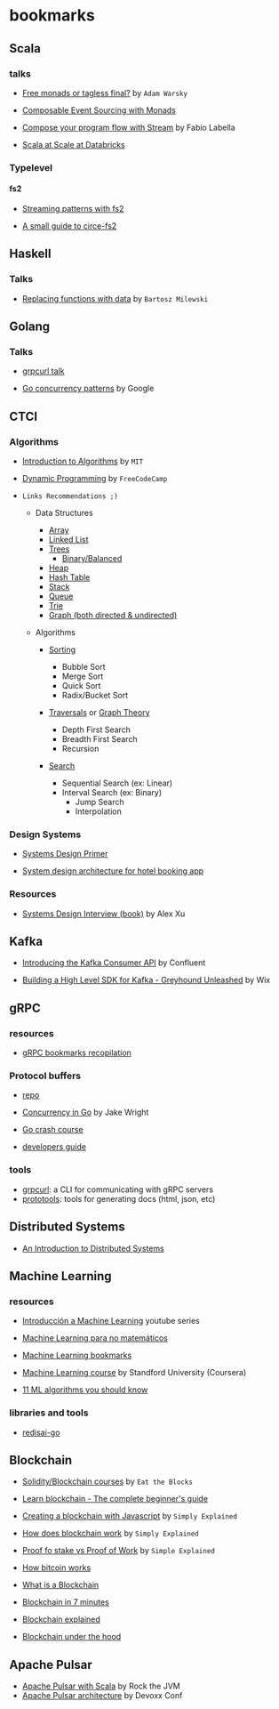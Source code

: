 # bookmarks

## Scala

### talks

- [Free monads or tagless final?](https://www.youtube.com/watch?v=IhVdU4Xiz2U&ab_channel=ScalaIOFR) by `Adam Warsky`

- [Composable Event Sourcing with Monads](https://www.youtube.com/watch?v=kDkRRkkVlxQ&ab_channel=ErlangSolutions)

- [Compose your program flow with Stream](https://www.youtube.com/watch?v=x3GLwl1FxcA&t=189s&ab_channel=Klarna) by Fabio Labella

- [Scala at Scale at Databricks](https://www.youtube.com/watch?app=desktop&v=UiN6yZPAYww&ab_channel=ScalaCon)

### Typelevel

#### fs2

- [Streaming patterns with fs2](http://www.beyondthelines.net/programming/streaming-patterns-with-fs2/)

- [A small guide to circe-fs2](https://benfradet.github.io/blog/2017/07/29/a-small-guide-to-circe-fs2)

## Haskell

### Talks

- [Replacing functions with data](https://www.youtube.com/watch?v=wppzFzzD4b8&ab_channel=Konfy) by `Bartosz Milewski `

## Golang

### Talks

- [grpcurl talk](https://www.youtube.com/watch?v=dDr-8kbMnaw&ab_channel=GopherAcademy)

- [Go concurrency patterns](https://www.youtube.com/watch?v=f6kdp27TYZs&ab_channel=GoogleDevelopers) by Google

## CTCI

### Algorithms

- [Introduction to Algorithms](https://www.youtube.com/playlist?list=PLUl4u3cNGP61Oq3tWYp6V_F-5jb5L2iHb) by `MIT`

- [Dynamic Programming](https://www.youtube.com/watch?v=oBt53YbR9Kk&ab_channel=freeCodeCamp.org) by `FreeCodeCamp`

- `Links Recommendations ;)`

    - Data Structures

        - [Array](https://www.hackerrank.com/challenges/sparse-arrays/problem)
        - [Linked List](https://www.hackerrank.com/domains/data-structures?filters%5Bsubdomains%5D%5B%5D=linked-lists)
        - [Trees](https://www.hackerrank.com/challenges/tree-huffman-decoding/problem)
            - [Binary/Balanced](https://www.hackerrank.com/challenges/self-balancing-tree/problem)
        - [Heap](https://www.hackerrank.com/domains/data-structures?filters%5Bsubdomains%5D%5B%5D=heap)
        - [Hash Table](https://www.hackerrank.com/challenges/ctci-ransom-note/problem)
        - [Stack](https://www.hackerrank.com/domains/data-structures?filters%5Bsubdomains%5D%5B%5D=stacks)
        - [Queue](https://www.hackerrank.com/domains/data-structures?filters%5Bsubdomains%5D%5B%5D=queues)
        - [Trie](https://www.hackerrank.com/domains/data-structures?filters%5Bsubdomains%5D%5B%5D=trie)
        - [Graph (both directed & undirected)](https://www.hackerrank.com/domains/data-structures?filters%5Bsubdomains%5D%5B%5D=disjoint-set)
    
    - Algorithms

        - [Sorting](https://www.hackerrank.com/domains/algorithms?filters%5Bsubdomains%5D%5B%5D=arrays-and-sorting&filters%5Bdifficulty%5D%5B%5D=medium)

            - Bubble Sort
            - Merge Sort
            - Quick Sort
            - Radix/Bucket Sort

        - [Traversals](https://www.hackerrank.com/domains/algorithms?filters%5Bsubdomains%5D%5B%5D=recursion&filters%5Bdifficulty%5D%5B%5D=medium&filters%5Bdifficulty%5D%5B%5D=easy&filters%5Bdifficulty%5D%5B%5D=hard) or [Graph Theory](https://www.hackerrank.com/domains/algorithms?filters%5Bsubdomains%5D%5B%5D=recursion&filters%5Bsubdomains%5D%5B%5D=graph-theory&filters%5Bdifficulty%5D%5B%5D=medium&filters%5Bdifficulty%5D%5B%5D=easy&filters%5Bdifficulty%5D%5B%5D=hard)

            - Depth First Search
            - Breadth First Search
            - Recursion

        - [Search](https://www.hackerrank.com/domains/algorithms?filters%5Bdifficulty%5D%5B%5D=medium&filters%5Bdifficulty%5D%5B%5D=easy&filters%5Bdifficulty%5D%5B%5D=hard&filters%5Bsubdomains%5D%5B%5D=search)

            - Sequential Search (ex: Linear)
            - Interval Search (ex: Binary)
                - Jump Search
                - Interpolation

### Design Systems

- [Systems Design Primer](https://github.com/donnemartin/system-design-primer)

- [System design architecture for hotel booking app](https://medium.com/nerd-for-tech/system-design-architecture-for-hotel-booking-apps-like-airbnb-oyo-6efb4f4dddd7)

### Resources

- [Systems Design Interview (book)](https://www.amazon.com/System-Design-Interview-insiders-Second/dp/B08CMF2CQF) by Alex Xu

## Kafka

- [Introducing the Kafka Consumer API](https://www.confluent.io/blog/tutorial-getting-started-with-the-new-apache-kafka-0-9-consumer-client/) by Confluent

- [Building a High Level SDK for Kafka - Greyhound Unleashed](https://www.wix.engineering/post/building-a-high-level-sdk-for-kafka-greyhound-unleashed) by Wix

## gRPC

### resources

- [gRPC bookmarks recopilation](https://github.com/grpc-ecosystem/awesome-grpc#tools-test)

### Protocol buffers

- [repo](https://github.com/protocolbuffers/protobuf)

- [Concurrency in Go](https://www.youtube.com/watch?v=LvgVSSpwND8&ab_channel=JakeWright) by Jake Wright

- [Go crash course](https://www.youtube.com/watch?v=SqrbIlUwR0U&ab_channel=TraversyMedia)

- [developers guide](https://developers.google.com/protocol-buffers/docs/tutorials)

### tools

- [grpcurl](https://github.com/fullstorydev/grpcurl): a CLI for communicating with gRPC servers
- [prototools](https://github.com/sourcegraph/prototools): tools for generating docs (html, json, etc)

## Distributed Systems

- [An Introduction to Distributed Systems](https://github.com/aphyr/distsys-class/blob/master/README.markdown)

## Machine Learning

### resources

- [Introducción a Machine Learning](https://www.youtube.com/watch?v=HHqlEnoGk54&list=PLJjOveEiVE4Cbbx1dVjydfmPPpjl0pg86&ab_channel=AprendeIAconLigdiGonzalez) youtube series

- [Machine Learning para no matemáticos](https://github.com/rodrigotesone1997/Machine_Learning_para_no_Matematicos)

- [Machine Learning bookmarks](https://github.com/EthicalML/awesome-production-machine-learning)

- [Machine Learning course](https://www.coursera.org/learn/machine-learning) by Standford University (Coursera)

- [11 ML algorithms you should know](https://medium.com/codex/11-ml-algorithms-you-should-know-in-2021-8fecbd3a2a1a)

### libraries and tools

- [redisai-go](https://github.com/RedisAI/redisai-go)

## Blockchain

- [Solidity/Blockchain courses](https://eattheblocks.com/) by `Eat the Blocks`

- [Learn blockchain - The complete beginner's guide](https://www.youtube.com/watch?v=99pYGpTWcXM&ab_channel=DappUniversity)

- [Creating a blockchain with Javascript](https://www.youtube.com/watch?v=zVqczFZr124&ab_channel=SimplyExplained) by `Simply Explained`

- [How does blockchain work](https://www.youtube.com/watch?v=SSo_EIwHSd4&ab_channel=SimplyExplained) by `Simply Explained`

- [Proof fo stake vs Proof of Work](https://www.youtube.com/watch?v=M3EFi_POhps&ab_channel=SimplyExplained) by `Simple Explained`

- [How bitcoin works](https://www.youtube.com/watch?v=bBC-nXj3Ng4&ab_channel=3Blue1Brown)

- [What is a Blockchain](https://www.youtube.com/watch?v=3xGLc-zz9cA&ab_channel=LucasMostazo)

- [Blockchain in 7 minutes](https://www.youtube.com/watch?v=yubzJw0uiE4&ab_channel=Simplilearn)

- [Blockchain explained](https://www.youtube.com/watch?v=QphJEO9ZX6s&ab_channel=IBMTechnology)

- [Blockchain under the hood](https://www.youtube.com/watch?v=Lx9zgZCMqXE&ab_channel=CuriousInventor)

## Apache Pulsar

- [Apache Pulsar with Scala](https://www.youtube.com/watch?v=u4lTUIFm1lw&ab_channel=RocktheJVM) by Rock the JVM
- [Apache Pulsar architecture](https://www.youtube.com/watch?v=De6avNyQUMw&ab_channel=Devoxx) by Devoxx Conf